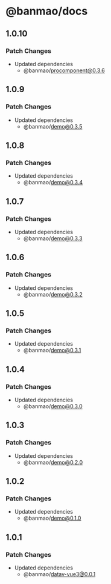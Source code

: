 # @banmao/docs

## 1.0.10

### Patch Changes

- Updated dependencies
  - @banmao/procomponent@0.3.6

## 1.0.9

### Patch Changes

- Updated dependencies
  - @banmao/demo@0.3.5

## 1.0.8

### Patch Changes

- Updated dependencies
  - @banmao/demo@0.3.4

## 1.0.7

### Patch Changes

- Updated dependencies
  - @banmao/demo@0.3.3

## 1.0.6

### Patch Changes

- Updated dependencies
  - @banmao/demo@0.3.2

## 1.0.5

### Patch Changes

- Updated dependencies
  - @banmao/demo@0.3.1

## 1.0.4

### Patch Changes

- Updated dependencies
  - @banmao/demo@0.3.0

## 1.0.3

### Patch Changes

- Updated dependencies
  - @banmao/demo@0.2.0

## 1.0.2

### Patch Changes

- Updated dependencies
  - @banmao/demo@0.1.0

## 1.0.1

### Patch Changes

- Updated dependencies
  - @banmao/datav-vue3@0.0.1
